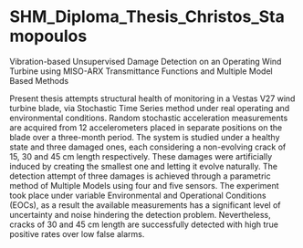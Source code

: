 # SHM_Diploma_Thesis_Christos_Stamopoulos
Vibration-based Unsupervised Damage Detection on an Operating Wind Turbine using MISO-ARX Transmittance Functions and Multiple Model Based Methods

Present thesis attempts structural health of monitoring in a Vestas V27 wind turbine blade, via Stochastic Time Series method under real operating and environmental 
conditions. Random stochastic acceleration measurements are acquired from 12 accelerometers placed in separate positions on the blade over a three-month period. 
The system is studied under a healthy state and three damaged ones, each considering a non-evolving crack of 15, 30 and 45 cm length respectively. These damages were 
artificially induced by creating the smallest one and letting it evolve naturally. The detection attempt of three damages is achieved through a parametric method of 
Multiple Models using four and five sensors. The experiment took place under variable Environmental and Operational Conditions (EOCs), as a result the available 
measurements has a significant level of uncertainty and noise hindering the detection problem. Nevertheless, cracks of 30 and 45 cm length are successfully detected 
with high true positive rates over low false alarms.

